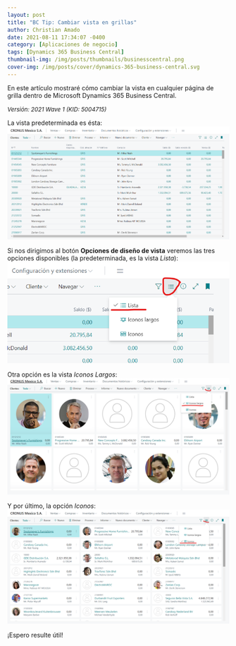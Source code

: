 ```yaml
---
layout: post
title: "BC Tip: Cambiar vista en grillas"
author: Christian Amado
date: 2021-08-11 17:34:07 -0400
category: [Aplicaciones de negocio]
tags: [Dynamics 365 Business Central]
thumbnail-img: /img/posts/thumbnails/businesscentral.png
cover-img: /img/posts/cover/dynamics-365-business-central.svg
---
```


En este artículo mostraré cómo cambiar la vista en cualquier página de grilla dentro de Microsoft Dynamics 365 Business Central.

<!--more-->
*<font size="2">Versión: 2021 Wave 1 (KID: 5004715)</font>*

La vista predeterminada es ésta:  
![](/img/posts/2021/08/11/Grilla1.png)  

Si nos dirigimos al botón **Opciones de diseño de vista** veremos las tres opciones disponibles (la predeterminada, es la vista *Lista*):  
![](/img/posts/2021/08/11/Grilla2.png) 

Otra opción es la vista *Iconos Largos*:  
![](/img/posts/2021/08/11/Grilla3.png) 

Y por último, la opción *Iconos*:  
![](/img/posts/2021/08/11/Grilla4.png) 

¡Espero resulte útil!